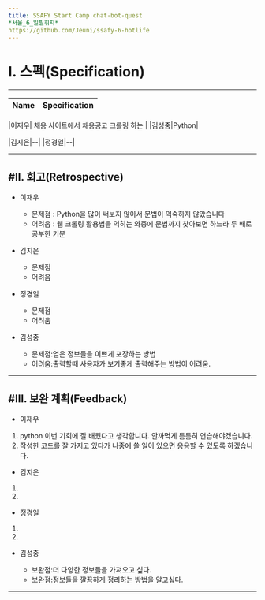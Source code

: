 ```yaml
---
title: SSAFY Start Camp chat-bot-quest
*서울_6_일필휘지*
https://github.com/Jeuni/ssafy-6-hotlife
---
```


# I. 스펙(Specification)
--------------------------

|Name|Specification|
|------|-----------|

|이재우| 채용 사이트에서 채용공고 크롤링 하는 |
|김성중|Python|


|김지은|--|
|정경일|--|

--------------------------

#II. 회고(Retrospective)
--------------------------

+ 이재우
  + 문제점 : Python을 많이 써보지 않아서 문법이 익숙하지 않았습니다
  + 어려움 : 웹 크롤링 활용법을 익히는 와중에 문법까지 찾아보면 하느라 두 배로 공부한 기분

+ 김지은
  + 문제점
  + 어려움

+ 정경일
  + 문제점
  + 어려움
 
+ 김성중


  + 문제점:얻은 정보들을 이쁘게 포장하는 방법
  + 어려움:출력할때 사용자가 보기좋게 출력해주는 방법이 어려움.

 
--------------------------

#III. 보완 계획(Feedback)
--------------------------

+ 이재우
 1. python 이번 기회에 잘 배웠다고 생각합니다. 안까먹게 틈틈히 연습해야겠습니다.
 2. 작성한 코드를 잘 가지고 있다가 나중에 쓸 일이 있으면 응용할 수 있도록 하겠습니다.

+ 김지은
 1.
 2.

+ 정경일
 1.
 2.
 
+ 김성중

  + 보완점:더 다양한 정보들을 가져오고 싶다.
  + 보완점:정보들을 깔끔하게 정리하는 방법을 알고싶다.

 
--------------------------

